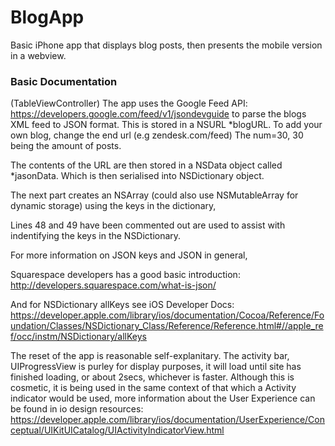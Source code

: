 BlogApp
=======

Basic iPhone app that displays blog posts, then presents the mobile version in a webview.

### Basic Documentation ###

(TableViewController)
The app uses the Google Feed API: https://developers.google.com/feed/v1/jsondevguide
to parse the blogs XML feed to JSON format. This is stored in a NSURL *blogURL. To add your own blog, change the end url (e.g zendesk.com/feed) The num=30, 30 being the amount of posts.

The contents of the URL are then stored in a NSData object called *jasonData.
Which is then serialised into NSDictionary object.

The next part creates an NSArray (could also use NSMutableArray for dynamic storage)
using the keys in the dictionary,

Lines 48 and 49 have been commented out are used to assist with indentifying the keys in the NSDictionary. 

For more information on JSON keys and JSON in general, 

Squarespace developers has a good basic introduction: http://developers.squarespace.com/what-is-json/

And for NSDictionary allKeys see iOS Developer Docs: https://developer.apple.com/library/ios/documentation/Cocoa/Reference/Foundation/Classes/NSDictionary_Class/Reference/Reference.html#//apple_ref/occ/instm/NSDictionary/allKeys

The reset of the app is reasonable self-explanitary. The activity bar, UIProgressView is purley
for display purposes, it will load until site has finished loading, or about 2secs, whichever is faster. Although this is cosmetic, it is being used in the same context of that which a Activity indicator would be used, more information about the User Experience can be found in io design resources: https://developer.apple.com/library/ios/documentation/UserExperience/Conceptual/UIKitUICatalog/UIActivityIndicatorView.html


